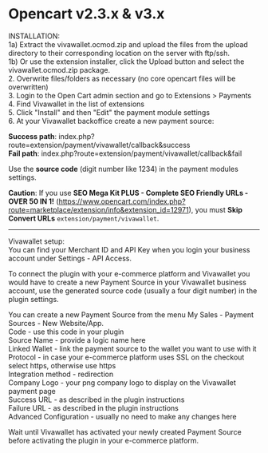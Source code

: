 # Opencart v2.3.x & v3.x

INSTALLATION:  
1a) Extract the vivawallet.ocmod.zip and upload the files from the upload directory to their corresponding location on the server with ftp/ssh.  
1b) Or use the extension installer, click the Upload button and select the vivawallet.ocmod.zip package.  
2. Overwrite files/folders as necessary (no core opencart files will be overwritten)  
3. Login to the Open Cart admin section and go to Extensions > Payments  
4. Find Vivawallet in the list of extensions  
5. Click "Install" and then "Edit" the payment module settings  
6. At your Vivawallet backoffice create a new payment source:  

**Success path**: index.php?route=extension/payment/vivawallet/callback&success  
**Fail path**: index.php?route=extension/payment/vivawallet/callback&fail  

Use the **source code** (digit number like 1234) in the payment modules settings.

**Caution**: If you use **SEO Mega Kit PLUS - Complete SEO Friendly URLs - OVER 50 IN 1!** (https://www.opencart.com/index.php?route=marketplace/extension/info&extension_id=12971), you must **Skip Convert URLs** `extension/payment/vivawallet`.

--------------------------------------------------------------------------------------------------

Vivawallet setup:  
You can find your Merchant ID and API Key when you login your business account under Settings - API Access.  

To connect the plugin with your e-commerce platform and Vivawallet you would have to create a new Payment Source in your Vivawallet business account, use the generated source code (usually a four digit number) in the plugin settings.  

You can create a new Payment Source from the menu My Sales - Payment Sources - New Website/App.  
Code - use this code in your plugin  
Source Name - provide a logic name here  
Linked Wallet - link the payment source to the wallet you want to use with it  
Protocol - in case your e-commerce platform uses SSL on the checkout select https, otherwise use https  
Integration method - redirection  
Company Logo - your png company logo to display on the Vivawallet payment page  
Success URL - as described in the plugin instructions  
Failure URL - as described in the plugin instructions  
Advanced Configuration - usually no need to make any changes here  

Wait until Vivawallet has activated your newly created Payment Source before activating the plugin in your e-commerce platform.  
